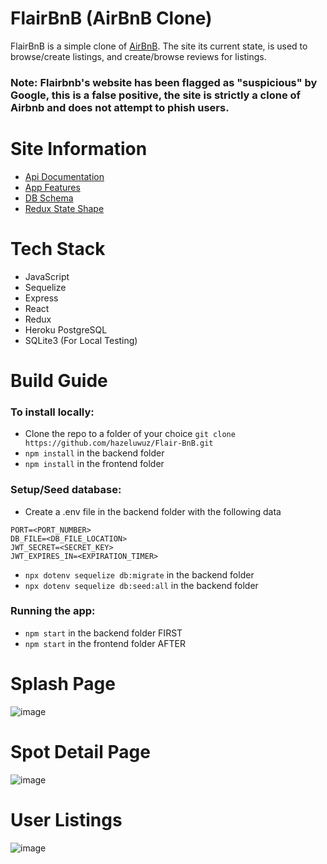 # FlairBnB (AirBnB Clone)
FlairBnB is a simple clone of [AirBnB](https://www.airbnb.com/). The site its current state, is used to browse/create listings, and create/browse reviews for listings.

### Note: Flairbnb's website has been flagged as "suspicious" by Google, this is a false positive, the site is strictly a clone of Airbnb and does not attempt to phish users.


# Site Information
- [Api Documentation](https://github.com/hazeluwuz/Flair-BnB/wiki/API-Documentation)
- [App Features](https://github.com/hazeluwuz/Flair-BnB/wiki/App-Features)
- [DB Schema](https://github.com/hazeluwuz/Flair-BnB/wiki/DB-Schema)
- [Redux State Shape](https://github.com/hazeluwuz/Flair-BnB/wiki/Redux-State-Shape)

# Tech Stack
- JavaScript
- Sequelize
- Express
- React
- Redux
- Heroku PostgreSQL
- SQLite3 (For Local Testing) 

# Build Guide


### To install locally: 
- Clone the repo to a folder of your choice `git clone https://github.com/hazeluwuz/Flair-BnB.git`
- `npm install` in the backend folder
- `npm install` in the frontend folder

### Setup/Seed database: 
- Create a .env file in the backend folder with the following data
```
PORT=<PORT_NUMBER>
DB_FILE=<DB_FILE_LOCATION>
JWT_SECRET=<SECRET_KEY>
JWT_EXPIRES_IN=<EXPIRATION_TIMER>
```
- `npx dotenv sequelize db:migrate` in the backend folder
- `npx dotenv sequelize db:seed:all` in the backend folder

### Running the app:
- `npm start` in the backend folder FIRST
- `npm start` in the frontend folder AFTER


# Splash Page
![image](https://user-images.githubusercontent.com/28935811/187096820-4d4db58b-1d5a-4234-8c54-e8ab47d58d3c.png)

# Spot Detail Page
![image](https://user-images.githubusercontent.com/28935811/187160325-b5823b39-2bc1-4f7d-a678-e53f7d5a3faf.png)

# User Listings
![image](https://user-images.githubusercontent.com/28935811/187160392-a3f1cdc2-d52e-427f-b011-cb5d09d9977d.png)
